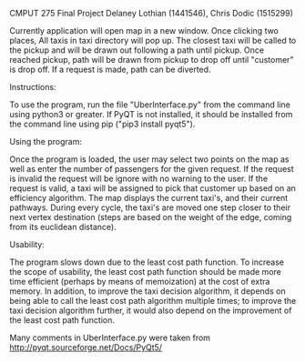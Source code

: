 CMPUT 275 Final Project
Delaney Lothian (1441546), Chris Dodic (1515299)

Currently application will open map in a new window. Once clicking two places,
All taxis in taxi directory will pop up. The closest taxi will be called to the pickup
and will be drawn out following a path until pickup. Once reached pickup, path will be drawn
from pickup to drop off until "customer" is drop off. If a request is made, path can be diverted.

Instructions:

To use the program, run the file "UberInterface.py" from the command line using python3 or greater.
If PyQT is not installed, it should be installed from the command line using pip ("pip3 install pyqt5").

Using the program:

Once the program is loaded, the user may select two points on the map as well as enter the number of passengers
for the given request.  If the request is invalid the request will be ignore with no warning to the user. If the request is valid, a taxi will be assigned to pick that customer up based on an efficiency algorithm.  The map displays the current taxi's, and their current pathways.  During every cycle, the taxi's are moved one step closer to their next vertex destination (steps are based on the weight of the edge, coming from its euclidean distance).

Usability:

The program slows down due to the least cost path function.  To increase the scope of usability, the least cost path function should be made more time efficient (perhaps by means of memoization) at the cost of extra memory.  In addition, to improve the taxi decision algorithm, it depends on being able to call the least cost path algorithm multiple times; to improve the taxi decision algorithm further, it would also depend on the improvement of the least cost path function.


Many comments in UberInterface.py were taken
from http://pyqt.sourceforge.net/Docs/PyQt5/
